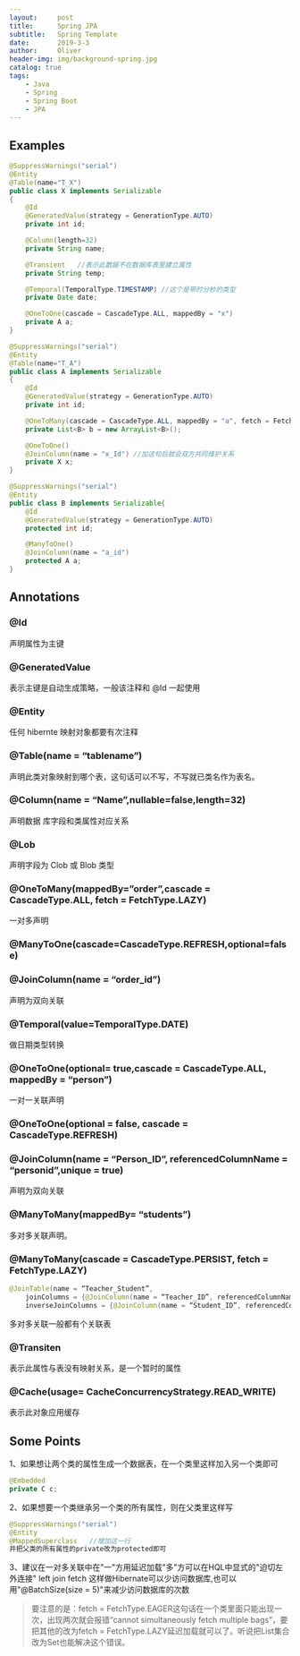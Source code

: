 ```yaml
---
layout:     post
title:      Spring JPA
subtitle:   Spring Template
date:       2019-3-3
author:     Oliver
header-img: img/background-spring.jpg
catalog: true
tags:
    - Java
    - Spring
    - Spring Boot
    - JPA
---
```


## Examples

```java
@SuppressWarnings("serial")
@Entity
@Table(name="T_X")
public class X implements Serializable
{
    @Id
    @GeneratedValue(strategy = GenerationType.AUTO)
    private int id;

    @Column(length=32)
    private String name;

    @Transient   //表示此数据不在数据库表里建立属性
    private String temp;

    @Temporal(TemporalType.TIMESTAMP) //这个是带时分秒的类型
    private Date date;

    @OneToOne(cascade = CascadeType.ALL, mappedBy = "x")
    private A a;
}
```

```java
@SuppressWarnings("serial")
@Entity
@Table(name="T_A")
public class A implements Serializable
{
    @Id
    @GeneratedValue(strategy = GenerationType.AUTO)
    private int id;

    @OneToMany(cascade = CascadeType.ALL, mappedBy = "a", fetch = FetchType.EAGER)
    private List<B> b = new ArrayList<B>();

    @OneToOne()
    @JoinColumn(name = "x_Id") //加这句后就会双方共同维护关系
    private X x;
}
```

```java
@SuppressWarnings("serial")
@Entity
public class B implements Serializable{
    @Id
    @GeneratedValue(strategy = GenerationType.AUTO)
    protected int id;

    @ManyToOne()
    @JoinColumn(name = "a_id")
    protected A a;
}
```

## Annotations

### @Id

声明属性为主键

### @GeneratedValue

表示主键是自动生成策略，一般该注释和 @Id 一起使用

### @Entity

任何 hibernte 映射对象都要有次注释

### @Table(name = “tablename”)

声明此类对象映射到哪个表，这句话可以不写，不写就已类名作为表名。

### @Column(name = “Name”,nullable=false,length=32)

声明数据 库字段和类属性对应关系

### @Lob

声明字段为 Clob 或 Blob 类型

### @OneToMany(mappedBy=”order”,cascade = CascadeType.ALL, fetch = FetchType.LAZY)

一对多声明

### @ManyToOne(cascade=CascadeType.REFRESH,optional=false)

### @JoinColumn(name = “order_id”)

声明为双向关联

### @Temporal(value=TemporalType.DATE)

做日期类型转换

### @OneToOne(optional= true,cascade = CascadeType.ALL, mappedBy = “person”)

一对一关联声明

### @OneToOne(optional = false, cascade = CascadeType.REFRESH)

### @JoinColumn(name = “Person_ID”, referencedColumnName = “personid”,unique = true)

声明为双向关联

### @ManyToMany(mappedBy= “students”)

多对多关联声明。

### @ManyToMany(cascade = CascadeType.PERSIST, fetch = FetchType.LAZY)

```java
@JoinTable(name = “Teacher_Student”,
    joinColumns = {@JoinColumn(name = “Teacher_ID”, referencedColumnName = “teacherid”)},
    inverseJoinColumns = {@JoinColumn(name = “Student_ID”, referencedColumnName = “studentid”)})
```

多对多关联一般都有个关联表

### @Transiten

表示此属性与表没有映射关系，是一个暂时的属性

### @Cache(usage= CacheConcurrencyStrategy.READ_WRITE)

表示此对象应用缓存

## Some Points

1、如果想让两个类的属性生成一个数据表，在一个类里这样加入另一个类即可

```java
@Embedded
private C c;
```

2、如果想要一个类继承另一个类的所有属性，则在父类里这样写

```java
@SuppressWarnings("serial")
@Entity
@MappedSuperclass   //增加这一行
并把父类的所有属性的private改为protected即可
```

3、建议在一对多关联中在"一"方用延迟加载"多"方可以在HQL中显式的"迫切左外连接" left join fetch 这样做Hibernate可以少访问数据库,也可以用"@BatchSize(size = 5)"来减少访问数据库的次数

> 要注意的是：fetch = FetchType.EAGER这句话在一个类里面只能出现一次，出现两次就会报错“cannot simultaneously fetch multiple bags”，要把其他的改为fetch = FetchType.LAZY延迟加载就可以了。听说把List集合改为Set也能解决这个错误。

